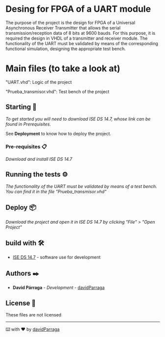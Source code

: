 # Desing for FPGA of a UART module

The purpose of the project is the design for FPGA of a Universal Asynchronous Receiver Transmitter that allows the serial transmission/reception data of 8 bits at 9600 bauds. 
For this purpose, it is required the design in VHDL of a transmitter and receiver module. The functionality of the UART must be validated by means of the corresponding functional 
simulation, designing the appropriate test bench.

# Main files (to take a look at)

"UART.vhd": Logic of the project

"Prueba_transmisor.vhd": Test bench of the project 

## Starting 🚀

_To get started you will need to download ISE DS 14.7, whose link can be found in Prerequisites._

See **Deployment** to know how to deploy the project.

### Pre-requisites 📋

_Download and install ISE DS 14.7_

## Running the tests ⚙️

_The functionality of the UART must be validated by means of a test bench. You can find it in the file "Prueba_transmisor.vhd"_

## Deploy 📦

_Download the project and open it in ISE DS 14.7 by clicking "File" > "Open Project"_

## build with 🛠️

* [ISE DS 14.7](https://www.xilinx.com/support/download/index.html/content/xilinx/en/downloadNav/design-tools.html) - software use for development

## Authors ✒️

* **David Párraga** - *Development* - [davidParraga](https://github.com/davidParraga)

## License 📄

These files are not licensed

---
⌨️ with ❤️ by [davidParraga](https://github.com/davidParraga)
